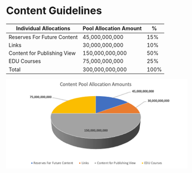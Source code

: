 # Content Guidelines



| Individual Allocations      | Pool Allocation Amount                  | %    |
| --------------------------- | --------------------------------------- | ---- |
| Reserves For Future Content |                          45,000,000,000 | 15%  |
| Links                       |                          30,000,000,000 | 10%  |
| Content for Publishing View |                        150,000,000,000  | 50%  |
| EDU Courses                 |                          75,000,000,000 | 25%  |
| Total                       |                        300,000,000,000  | 100% |

![](<../../.gitbook/assets/Picture1 (1) (1).png>)
